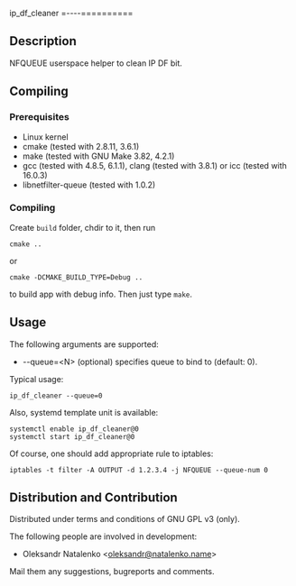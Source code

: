 ip\_df\_cleaner
=----==========

Description
-----------

NFQUEUE userspace helper to clean IP DF bit.

Compiling
---------

### Prerequisites

* Linux kernel
* cmake (tested with 2.8.11, 3.6.1)
* make (tested with GNU Make 3.82, 4.2.1)
* gcc (tested with 4.8.5, 6.1.1), clang (tested with 3.8.1) or icc (tested with 16.0.3)
* libnetfilter-queue (tested with 1.0.2)

### Compiling

Create `build` folder, chdir to it, then run

`cmake ..`

or

`cmake -DCMAKE_BUILD_TYPE=Debug ..`

to build app with debug info. Then just type `make`.

Usage
-----

The following arguments are supported:

* --queue=&lt;N&gt; (optional) specifies queue to bind to (default: 0).

Typical usage:

`ip_df_cleaner --queue=0`

Also, systemd template unit is available:

```
systemctl enable ip_df_cleaner@0
systemctl start ip_df_cleaner@0
```

Of course, one should add appropriate rule to iptables:

`iptables -t filter -A OUTPUT -d 1.2.3.4 -j NFQUEUE --queue-num 0`

Distribution and Contribution
-----------------------------

Distributed under terms and conditions of GNU GPL v3 (only).

The following people are involved in development:

* Oleksandr Natalenko &lt;oleksandr@natalenko.name&gt;

Mail them any suggestions, bugreports and comments.

